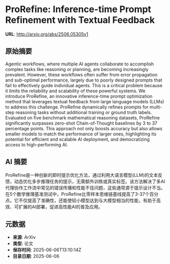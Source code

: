 # ProRefine: Inference-time Prompt Refinement with Textual Feedback

**URL**: http://arxiv.org/abs/2506.05305v1

## 原始摘要

Agentic workflows, where multiple AI agents collaborate to accomplish complex
tasks like reasoning or planning, are becoming increasingly prevalent. However,
these workflows often suffer from error propagation and sub-optimal
performance, largely due to poorly designed prompts that fail to effectively
guide individual agents. This is a critical problem because it limits the
reliability and scalability of these powerful systems. We introduce ProRefine,
an innovative inference-time prompt optimization method that leverages textual
feedback from large language models (LLMs) to address this challenge. ProRefine
dynamically refines prompts for multi-step reasoning tasks without additional
training or ground truth labels. Evaluated on five benchmark mathematical
reasoning datasets, ProRefine significantly surpasses zero-shot
Chain-of-Thought baselines by 3 to 37 percentage points. This approach not only
boosts accuracy but also allows smaller models to match the performance of
larger ones, highlighting its potential for efficient and scalable AI
deployment, and democratizing access to high-performing AI.


## AI 摘要

ProRefine是一种创新的即时提示优化方法，通过利用大语言模型(LLM)的文本反馈，动态优化多步推理任务的提示，无需额外训练或真实标签。该方法解决了多AI代理协作工作流中常见的错误传播和性能不佳问题，这些通常源于提示设计不当。在5个数学推理基准测试中，ProRefine比零样本思维链基线提高了3-37个百分点。它不仅提高了准确性，还能使较小模型达到与大模型相当的性能，有助于高效、可扩展的AI部署，促进高性能AI的普及应用。

## 元数据

- **来源**: ArXiv
- **类型**: 论文
- **保存时间**: 2025-06-06T13:10:14Z
- **目录日期**: 2025-06-06

